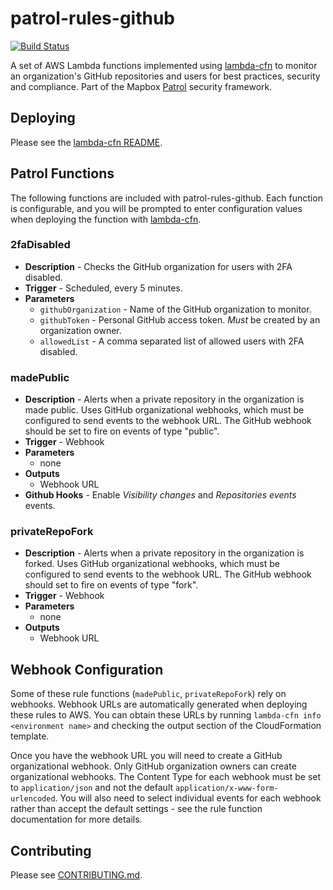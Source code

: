 # patrol-rules-github

[![Build Status](https://travis-ci.org/mapbox/patrol-rules-github.svg?branch=master)](https://travis-ci.org/mapbox/patrol-rules-github)

A set of AWS Lambda functions implemented using [lambda-cfn](https://github.com/mapbox/lambda-cfn) to monitor an organization's GitHub repositories and users for best practices, security and compliance. Part of the Mapbox [Patrol](https://github.com/mapbox/patrol) security framework.

## Deploying

Please see the [lambda-cfn README](https://github.com/mapbox/lambda-cfn).

## Patrol Functions

The following functions are included with patrol-rules-github. Each function is configurable, and you will be prompted to enter configuration values when deploying the function with [lambda-cfn](https://github.com/mapbox/lambda-cfn).

### 2faDisabled

- **Description** - Checks the GitHub organization for users with 2FA disabled.
- **Trigger** - Scheduled, every 5 minutes.
- **Parameters**
  - `githubOrganization` - Name of the GitHub organization to monitor.
  - `githubToken` - Personal GitHub access token. *Must* be created by an organization owner.
  - `allowedList` - A comma separated list of allowed users with 2FA disabled.

### madePublic

- **Description** - Alerts when a private repository in the organization is made public. Uses GitHub organizational webhooks, which must be configured to send events to the webhook URL. The GitHub webhook should be set to fire on events of type "public".
- **Trigger** - Webhook
- **Parameters**
  - none
- **Outputs**
  - Webhook URL
- **Github Hooks** - Enable *Visibility changes* and *Repositories events* events.

### privateRepoFork

- **Description** - Alerts when a private repository in the organization is forked. Uses GitHub organizational webhooks, which must be configured to send events to the webhook URL. The GitHub webhook should set to fire on events of type "fork".
- **Trigger** - Webhook
- **Parameters**
  - none
- **Outputs**
  - Webhook URL

## Webhook Configuration

Some of these rule functions (`madePublic`, `privateRepoFork`) rely on webhooks. Webhook URLs are automatically generated when deploying these rules to AWS. You can obtain these URLs by running `lambda-cfn info <environment name>` and checking the output section of the CloudFormation template.

Once you have the webhook URL you will need to create a GitHub organizational webhook. Only GitHub organization owners can create organizational webhooks. The Content Type for each webhook must be set to `application/json` and not the default `application/x-www-form-urlencoded`. You will also need to select individual events for each webhook rather than accept the default settings - see the rule function documentation for more details.

## Contributing

Please see [CONTRIBUTING.md](CONTRIBUTING.md).
